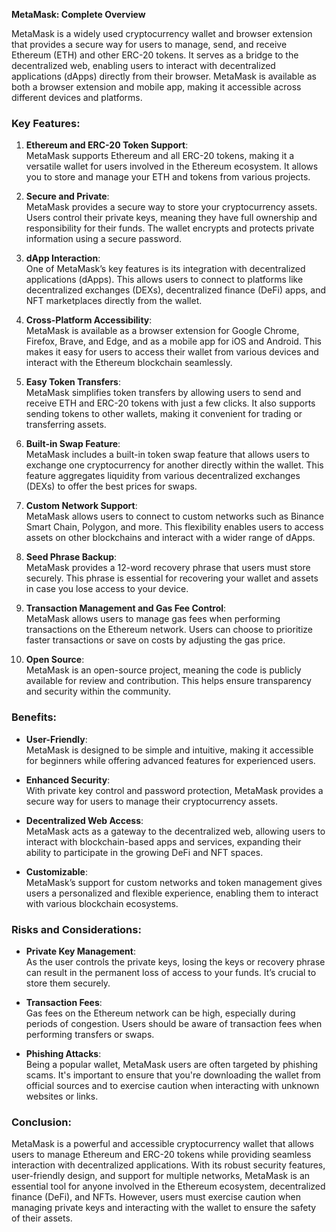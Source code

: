 **MetaMask: Complete Overview**

MetaMask is a widely used cryptocurrency wallet and browser extension that provides a secure way for users to manage, send, and receive Ethereum (ETH) and other ERC-20 tokens. It serves as a bridge to the decentralized web, enabling users to interact with decentralized applications (dApps) directly from their browser. MetaMask is available as both a browser extension and mobile app, making it accessible across different devices and platforms.

### Key Features:

1. **Ethereum and ERC-20 Token Support**:  
   MetaMask supports Ethereum and all ERC-20 tokens, making it a versatile wallet for users involved in the Ethereum ecosystem. It allows you to store and manage your ETH and tokens from various projects.

2. **Secure and Private**:  
   MetaMask provides a secure way to store your cryptocurrency assets. Users control their private keys, meaning they have full ownership and responsibility for their funds. The wallet encrypts and protects private information using a secure password.

3. **dApp Interaction**:  
   One of MetaMask’s key features is its integration with decentralized applications (dApps). This allows users to connect to platforms like decentralized exchanges (DEXs), decentralized finance (DeFi) apps, and NFT marketplaces directly from the wallet.

4. **Cross-Platform Accessibility**:  
   MetaMask is available as a browser extension for Google Chrome, Firefox, Brave, and Edge, and as a mobile app for iOS and Android. This makes it easy for users to access their wallet from various devices and interact with the Ethereum blockchain seamlessly.

5. **Easy Token Transfers**:  
   MetaMask simplifies token transfers by allowing users to send and receive ETH and ERC-20 tokens with just a few clicks. It also supports sending tokens to other wallets, making it convenient for trading or transferring assets.

6. **Built-in Swap Feature**:  
   MetaMask includes a built-in token swap feature that allows users to exchange one cryptocurrency for another directly within the wallet. This feature aggregates liquidity from various decentralized exchanges (DEXs) to offer the best prices for swaps.

7. **Custom Network Support**:  
   MetaMask allows users to connect to custom networks such as Binance Smart Chain, Polygon, and more. This flexibility enables users to access assets on other blockchains and interact with a wider range of dApps.

8. **Seed Phrase Backup**:  
   MetaMask provides a 12-word recovery phrase that users must store securely. This phrase is essential for recovering your wallet and assets in case you lose access to your device.

9. **Transaction Management and Gas Fee Control**:  
   MetaMask allows users to manage gas fees when performing transactions on the Ethereum network. Users can choose to prioritize faster transactions or save on costs by adjusting the gas price.

10. **Open Source**:  
    MetaMask is an open-source project, meaning the code is publicly available for review and contribution. This helps ensure transparency and security within the community.

### Benefits:

- **User-Friendly**:  
   MetaMask is designed to be simple and intuitive, making it accessible for beginners while offering advanced features for experienced users.

- **Enhanced Security**:  
   With private key control and password protection, MetaMask provides a secure way for users to manage their cryptocurrency assets.

- **Decentralized Web Access**:  
   MetaMask acts as a gateway to the decentralized web, allowing users to interact with blockchain-based apps and services, expanding their ability to participate in the growing DeFi and NFT spaces.

- **Customizable**:  
   MetaMask’s support for custom networks and token management gives users a personalized and flexible experience, enabling them to interact with various blockchain ecosystems.

### Risks and Considerations:

- **Private Key Management**:  
   As the user controls the private keys, losing the keys or recovery phrase can result in the permanent loss of access to your funds. It’s crucial to store them securely.

- **Transaction Fees**:  
   Gas fees on the Ethereum network can be high, especially during periods of congestion. Users should be aware of transaction fees when performing transfers or swaps.

- **Phishing Attacks**:  
   Being a popular wallet, MetaMask users are often targeted by phishing scams. It's important to ensure that you're downloading the wallet from official sources and to exercise caution when interacting with unknown websites or links.

### Conclusion:

MetaMask is a powerful and accessible cryptocurrency wallet that allows users to manage Ethereum and ERC-20 tokens while providing seamless interaction with decentralized applications. With its robust security features, user-friendly design, and support for multiple networks, MetaMask is an essential tool for anyone involved in the Ethereum ecosystem, decentralized finance (DeFi), and NFTs. However, users must exercise caution when managing private keys and interacting with the wallet to ensure the safety of their assets.
